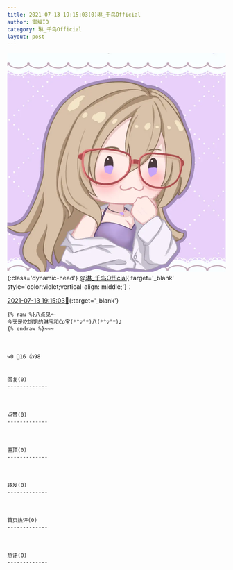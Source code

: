 ```yaml
---
title: 2021-07-13 19:15:03(0)琳_千鸟Official
author: 御坂IO
category: 琳_千鸟Official
layout: post
---
```


![img](/images/c0a88f85ebd0d056f37b114e0748e69556c8b488.jpg){:class='dynamic-head'}
[@琳_千鸟Official](https://space.bilibili.com/1620923329/dynamic){:target='_blank' style='color:violet;vertical-align: middle;'}：

[2021-07-13 19:15:03🔗](https://t.bilibili.com/546906115981962724){:target='_blank'}

~~~
{% raw %}八点见～
今天是吃饱饱的琳宝和Co宝(*°▽°*)八(*°▽°*)♪
{% endraw %}~~~



↪️0 💬16 👍98


回复(0)
-------------



点赞(0)
-------------



置顶(0)
-------------



转发(0)
-------------



首页热评(0)
-------------



热评(0)
-------------



